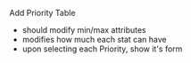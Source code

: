 Add Priority Table
* should modify min/max attributes
* modifies how much each stat can have
* upon selecting each Priority, show it's form

